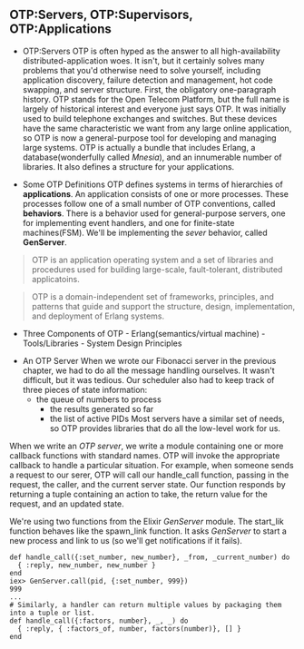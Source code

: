 OTP:Servers, OTP:Supervisors, OTP:Applications
----
* OTP:Servers
  OTP is often hyped as the answer to all high-availability distributed-application woes. It isn't, but it certainly solves many problems that you'd otherwise need to solve yourself, including application discovery, failure detection and management, hot code swapping, and server structure.
	First, the obligatory one-paragraph history. OTP stands for the Open Telecom Platform, but the full name is largely of historical interest and everyone just says OTP. It was initially used to build telephone exchanges and switches.
	But these devices have the same characteristic we want from any large online application, so OTP is now a general-purpose tool for developing and managing large systems.
	OTP is actually a bundle that includes Erlang, a database(wonderfully called _Mnesia_), and an innumerable number of libraries. It also defines a structure for your applications. 

* Some OTP Definitions
  OTP defines systems in terms of hierarchies of **applications**.
	An application consists of one or more processes. These processes follow one of a small number of OTP conventions, called **behaviors**.
	There is a behavior used for general-purpose servers, one for implementing event handlers, and one for finite-state machines(FSM). 
	We'll be implementing the _sever_ behavior, called **GenServer**.

> OTP is an application operating system and a set of libraries and procedures used for building large-scale, fault-tolerant, distributed applicatoins.

> OTP is a domain-independent set of frameworks, principles, and patterns that guide and support the structure, design, implementation, and deployment of Erlang systems.

- Three Components of OTP
      - Erlang(semantics/virtual machine)
      - Tools/Libraries
      - System Design Principles

* An OTP Server
 When we wrote our Fibonacci server in the previous chapter, we had to do all the message handling ourselves. It wasn't difficult, but it was tedious. 
 Our scheduler also had to keep track of three pieces of state information:
    - the queue of numbers to process
		- the results generated so far
		- the list of active PIDs
	Most servers have a similar set of needs, so OTP provides libraries that do all the low-level work for us.
	
 When we write an *OTP server*, we write a module containing one or more callback functions with standard names.
 OTP will invoke the appropriate callback to handle a particular situation.
 For example, when someone sends a request to our serer, OTP will call our handle_call function, passing in the request, the caller, and the current server state.
 Our function responds by returning a tuple containing an action to take, the return value for the request, and an updated state.


		
 We're using two functions from the Elixir _GenServer_ module. The start_lik function behaves like the spawn_link function. It asks _GenServer_ to start a new process and link to us (so we'll get notifications if it fails).
  
```
def handle_call({:set_number, new_number}, _from, _current_number) do 
  { :reply, new_number, new_number }
end
iex> GenServer.call(pid, {:set_number, 999})
999
...
# Similarly, a handler can return multiple values by packaging them into a tuple or list.
def handle_call({:factors, number}, _, _) do 
  { :reply, { :factors_of, number, factors(number)}, [] }
end
 
